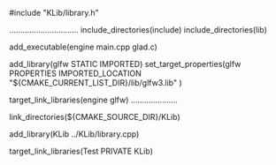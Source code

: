 #include "KLib/library.h"


...............................
include_directories(include)
include_directories(lib)

add_executable(engine main.cpp glad.c)

add_library(glfw STATIC IMPORTED)
set_target_properties(glfw PROPERTIES
IMPORTED_LOCATION "${CMAKE_CURRENT_LIST_DIR}/lib/glfw3.lib"
)

target_link_libraries(engine glfw)
.....................

link_directories(${CMAKE_SOURCE_DIR}/KLib)

add_library(KLib ../KLib/library.cpp)

target_link_libraries(Test PRIVATE KLib)

